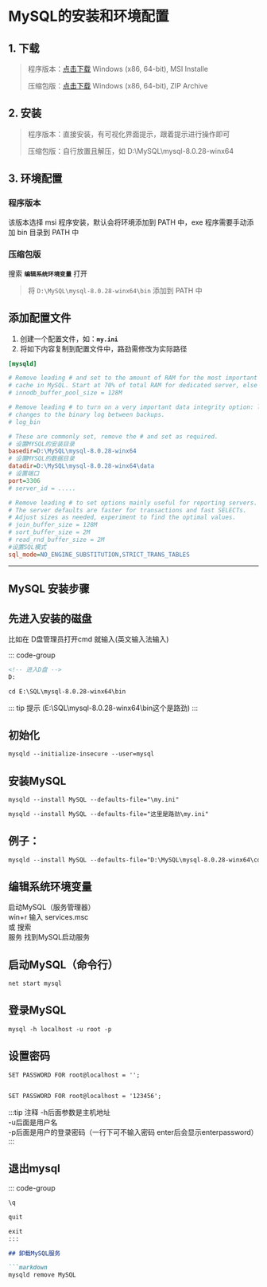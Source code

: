 # MySQL的安装和环境配置

## 1. 下载

> 程序版本：[点击下载](https://dev.mysql.com/downloads/mysql/)
> Windows (x86, 64-bit), MSI Installe
>
> 压缩包版：[点击下载](https://dev.mysql.com/downloads/mysql/)
> Windows (x86, 64-bit), ZIP Archive

## 2. 安装

> 程序版本：直接安装，有可视化界面提示，跟着提示进行操作即可
>
> 压缩包版：自行放置且解压，如 D:\MySQL\mysql-8.0.28-winx64

## 3. 环境配置

### 程序版本

该版本选择 msi 程序安装，默认会将环境添加到 PATH 中，exe 程序需要手动添加 bin 目录到 PATH 中

### 压缩包版

搜索 **`编辑系统环境变量`** 打开

> 将 `D:\MySQL\mysql-8.0.28-winx64\bin` 添加到 PATH 中

## 添加配置文件

1. 创建一个配置文件，如：**`my.ini`**
2. 将如下内容复制到配置文件中，路劲需修改为实际路径

```ini
[mysqld]

# Remove leading # and set to the amount of RAM for the most important data
# cache in MySQL. Start at 70% of total RAM for dedicated server, else 10%.
# innodb_buffer_pool_size = 128M

# Remove leading # to turn on a very important data integrity option: logging
# changes to the binary log between backups.
# log_bin

# These are commonly set, remove the # and set as required.
# 设置MYSQL的安装目录
basedir=D:\MySQL\mysql-8.0.28-winx64
# 设置MYSQL的数据目录
datadir=D:\MySQL\mysql-8.0.28-winx64\data
# 设置端口
port=3306
# server_id = .....

# Remove leading # to set options mainly useful for reporting servers.
# The server defaults are faster for transactions and fast SELECTs.
# Adjust sizes as needed, experiment to find the optimal values.
# join_buffer_size = 128M
# sort_buffer_size = 2M
# read_rnd_buffer_size = 2M 
#设置SQL模式
sql_mode=NO_ENGINE_SUBSTITUTION,STRICT_TRANS_TABLES
```

----
## MySQL 安装步骤

## 先进入安装的磁盘
比如在 D盘管理员打开cmd 就输入(英文输入法输入)

::: code-group
```markdown [第一步]
<!-- 进入D盘 -->
D:
```
```markdown [第二步]
cd E:\SQL\mysql-8.0.28-winx64\bin
```
::: tip 提示
(E:\SQL\mysql-8.0.28-winx64\bin这个是路劲)
:::




## 初始化

```markdown
mysqld --initialize-insecure --user=mysql
```


## 安装MySQL

```markdown
mysqld --install MySQL --defaults-file="\my.ini"
```

```markdown
mysqld --install MySQL --defaults-file="这里是路劲\my.ini"
```

## 例子：

```markdown
mysqld --install MySQL --defaults-file="D:\MySQL\mysql-8.0.28-winx64\conf.ini"
```


## 编辑系统环境变量

启动MySQL（服务管理器）  
win+r 输入 services.msc  
或 搜索  
服务 找到MySQL启动服务  


## 启动MySQL（命令行）

```markdown
net start mysql
```

## 登录MySQL

```markdown
mysql -h localhost -u root -p
```

## 设置密码

```markdown
SET PASSWORD FOR root@localhost = '';  
```
```markdown

SET PASSWORD FOR root@localhost = '123456';  
```

:::tip 注释
-h后面参数是主机地址  
-u后面是用户名  
-p后面是用户的登录密码（一行下可不输入密码 enter后会显示enterpassword）
:::

## 退出mysql

::: code-group
```markdown [第一种]
\q
```
```markdown [第二种]
quit
```
```markdown [第三种]
exit
:::

## 卸载MySQL服务

```markdown
mysqld remove MySQL
```
